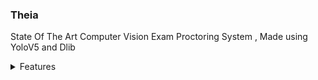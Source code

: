 ### Theia
State Of The Art Computer Vision Exam Proctoring System , Made using YoloV5 and Dlib 

<details>
<summary>Features</summary>
   
Introducing a cutting-edge computer vision-based exam proctoring system, meticulously crafted using YoloV5 and Dlib technologies. This software is designed to uphold the integrity of exams conducted on computer screens by detecting and preventing suspicious activities committed by candidates. It relies on the candidate's webcam to monitor and analyze their behavior during the exam.

#Key Features:

1. Violation Counter: This system maintains a violation counter that allows a predefined number of infractions within an adjustable limit. Once this limit is reached, an alert is immediately sent to the administrator, and the candidate's computer is rendered inoperable until further action is taken.

2. Violations Detection: The system actively monitors the candidate's actions and records violations with corresponding image evidence. These violations include:

   a. Using a mobile phone during the exam.
   
   b. Diverting attention away from the screen, such as peeking at others' screens or consulting external materials.
   
   c. Detecting multiple individuals in the webcam frame, signaling potential collaboration or unauthorized presence.
   
   d. Not detecting any person in the frame for an extended period, which may indicate candidate absence or an issue.
   
   e. (Upcoming Feature) Facial Recognition: This upcoming feature will ensure that only the designated candidate uses the computer for the exam, preventing unauthorized access.

In summary, our state-of-the-art computer vision-based exam proctoring system provides a robust solution to maintain exam integrity by monitoring and flagging suspicious activities, all while offering customizable violation tolerance levels and advanced features for enhanced security.
</details>


